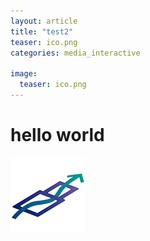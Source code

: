 ```yaml
---
layout: article
title: "test2"
teaser: ico.png
categories: media_interactive

image:
  teaser: ico.png
---
```


# hello world

![](/images/ico.png)